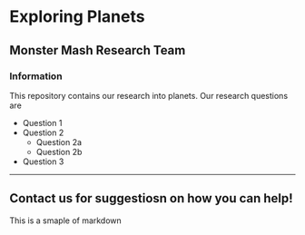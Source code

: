 # Exploring Planets

## Monster Mash Research Team

### Information

This repository contains our research into planets. Our research questions are
* Question 1
* Question 2
  - Question 2a
  - Question 2b
* Question 3


---
Contact us for suggestiosn on how you can help!
---

This is a smaple of markdown
